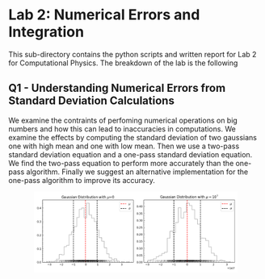 # Lab 2: Numerical Errors and Integration
This sub-directory contains the python scripts and written report for Lab 2 for Computational Physics. The breakdown of the lab is the following

## Q1 - Understanding Numerical Errors from Standard Deviation Calculations
We examine the contraints of perfoming numerical operations on big numbers and how this can lead to inaccuracies in computations. We examine the effects by computing the standard deviation of two gaussians one with high mean and one with low mean. Then we use a two-pass standard deviation equation and a one-pass standard deviation equation. We find the two-pass equation to perform more accurately than the one-pass algorithm. Finally we suggest an alternative implementation for the one-pass algorithm to improve its accuracy.

<p align='center'>
    <img src="Figures/Q1cPlot.png" title="Generated histrograms with different means but same standard deviations." height="80%" width="80%">
</p>
